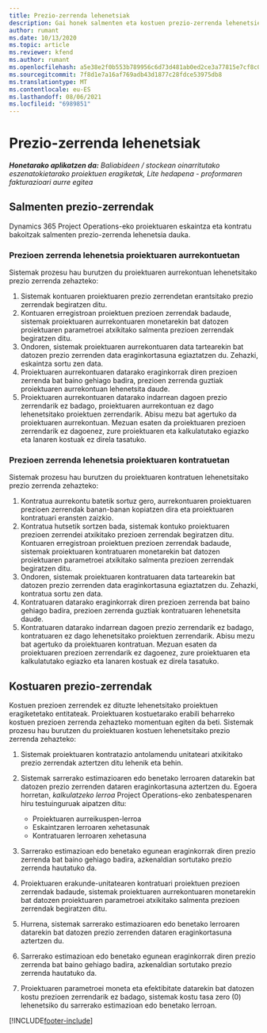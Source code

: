 ```yaml
---
title: Prezio-zerrenda lehenetsiak
description: Gai honek salmenten eta kostuen prezio-zerrenda lehenetsiei buruzko informazioa eskaintzen du Project Operations-en.
author: rumant
ms.date: 10/13/2020
ms.topic: article
ms.reviewer: kfend
ms.author: rumant
ms.openlocfilehash: a5e38e2f0b553b789956c6d73d481ab0ed2ce3a77815e7cf8c058a0b4666c558
ms.sourcegitcommit: 7f8d1e7a16af769adb43d1877c28fdce53975db8
ms.translationtype: MT
ms.contentlocale: eu-ES
ms.lasthandoff: 08/06/2021
ms.locfileid: "6989851"
---
```

# <a name="default-price-lists"></a>Prezio-zerrenda lehenetsiak

_**Honetarako aplikatzen da:** Baliabideen / stockean oinarritutako eszenatokietarako proiektuen eragiketak, Lite hedapena - proformaren fakturazioari aurre egitea_

## <a name="sales-price-lists"></a>Salmenten prezio-zerrendak

Dynamics 365 Project Operations-eko proiektuaren eskaintza eta kontratu bakoitzak salmenten prezio-zerrenda lehenetsia dauka. 

### <a name="price-list-default-on-project-quotes"></a>Prezioen zerrenda lehenetsia proiektuaren aurrekontuetan
Sistemak prozesu hau burutzen du proiektuaren aurrekontuan lehenetsitako prezio zerrenda zehazteko:

1. Sistemak kontuaren proiektuaren prezio zerrendetan erantsitako prezio zerrendak begiratzen ditu. 
2. Kontuaren erregistroan proiektuen prezioen zerrendak badaude, sistemak proiektuaren aurrekontuaren monetarekin bat datozen proiektuaren parametroei atxikitako salmenta prezioen zerrendak begiratzen ditu.
3. Ondoren, sistemak proiektuaren aurrekontuaren data tartearekin bat datozen prezio zerrenden data eraginkortasuna egiaztatzen du. Zehazki, eskaintza sortu zen data.
4. Proiektuaren aurrekontuaren datarako eraginkorrak diren prezioen zerrenda bat baino gehiago badira, prezioen zerrenda guztiak proiektuaren aurrekontuan lehenetsita daude.
5. Proiektuaren aurrekontuaren datarako indarrean dagoen prezio zerrendarik ez badago, proiektuaren aurrekontuan ez dago lehenetsitako proiektuen zerrendarik. Abisu mezu bat agertuko da proiektuaren aurrekontuan. Mezuan esaten da proiektuaren prezioen zerrendarik ez dagoenez, zure proiektuaren eta kalkulatutako egiazko eta lanaren kostuak ez direla tasatuko.

### <a name="price-list-default-on-project-contracts"></a>Prezioen zerrenda lehenetsia proiektuaren kontratuetan 
Sistemak prozesu hau burutzen du proiektuaren kontratuen lehenetsitako prezio zerrenda zehazteko:

1. Kontratua aurrekontu batetik sortuz gero, aurrekontuaren proiektuaren prezioen zerrendak banan-banan kopiatzen dira eta proiektuaren kontratuari eransten zaizkio.
2. Kontratua hutsetik sortzen bada, sistemak kontuko proiektuaren prezioen zerrendei atxikitako prezioen zerrendak begiratzen ditu. Kontuaren erregistroan proiektuen prezioen zerrendak badaude, sistemak proiektuaren kontratuaren monetarekin bat datozen proiektuaren parametroei atxikitako salmenta prezioen zerrendak begiratzen ditu.
4. Ondoren, sistemak proiektuaren kontratuaren data tartearekin bat datozen prezio zerrenden data eraginkortasuna egiaztatzen du. Zehazki, kontratua sortu zen data.
5. Kontratuaren datarako eraginkorrak diren prezioen zerrenda bat baino gehiago badira, prezioen zerrenda guztiak kontratuaren lehenetsita daude.
6. Kontratuaren datarako indarrean dagoen prezio zerrendarik ez badago, kontratuaren ez dago lehenetsitako proiektuen zerrendarik. Abisu mezu bat agertuko da proiektuaren kontratuan. Mezuan esaten da proiektuaren prezioen zerrendarik ez dagoenez, zure proiektuaren eta kalkulatutako egiazko eta lanaren kostuak ez direla tasatuko.

## <a name="cost-price-lists"></a>Kostuaren prezio-zerrendak

Kostuen prezioen zerrendek ez dituzte lehenetsitako proiektuen eragiketetako entitateak. Proiektuaren kostuetarako erabili beharreko kostuen prezioen zerrenda zehazteko momentuan egiten da beti. Sistemak prozesu hau burutzen du proiektuaren kostuen lehenetsitako prezio zerrenda zehazteko:

1. Sistemak proiektuaren kontratazio antolamendu unitateari atxikitako prezio zerrendak aztertzen ditu lehenik eta behin.
2. Sistemak sarrerako estimazioaren edo benetako lerroaren datarekin bat datozen prezio zerrenden dataren eraginkortasuna aztertzen du. Egoera horretan, *kalkulatzeko lerroa* Project Operations-eko zenbatespenaren hiru testuinguruak aipatzen ditu:

    - Proiektuaren aurreikuspen-lerroa
    - Eskaintzaren lerroaren xehetasunak
    - Kontratuaren lerroaren xehetasuna
  
3. Sarrerako estimazioan edo benetako egunean eraginkorrak diren prezio zerrenda bat baino gehiago badira, azkenaldian sortutako prezio zerrenda hautatuko da.
4. Proiektuaren erakunde-unitatearen kontratuari proiektuen prezioen zerrendak badaude, sistemak proiektuaren aurrekontuaren monetarekin bat datozen proiektuaren parametroei atxikitako salmenta prezioen zerrendak begiratzen ditu.
5. Hurrena, sistemak sarrerako estimazioaren edo benetako lerroaren datarekin bat datozen prezio zerrenden dataren eraginkortasuna aztertzen du. 
6. Sarrerako estimazioan edo benetako egunean eraginkorrak diren prezio zerrenda bat baino gehiago badira, azkenaldian sortutako prezio zerrenda hautatuko da.
7. Proiektuaren parametroei moneta eta efektibitate datarekin bat datozen kostu prezioen zerrendarik ez badago, sistemak kostu tasa zero (0) lehenetsiko du sarrerako estimazioan edo benetako lerroan.


[!INCLUDE[footer-include](../includes/footer-banner.md)]